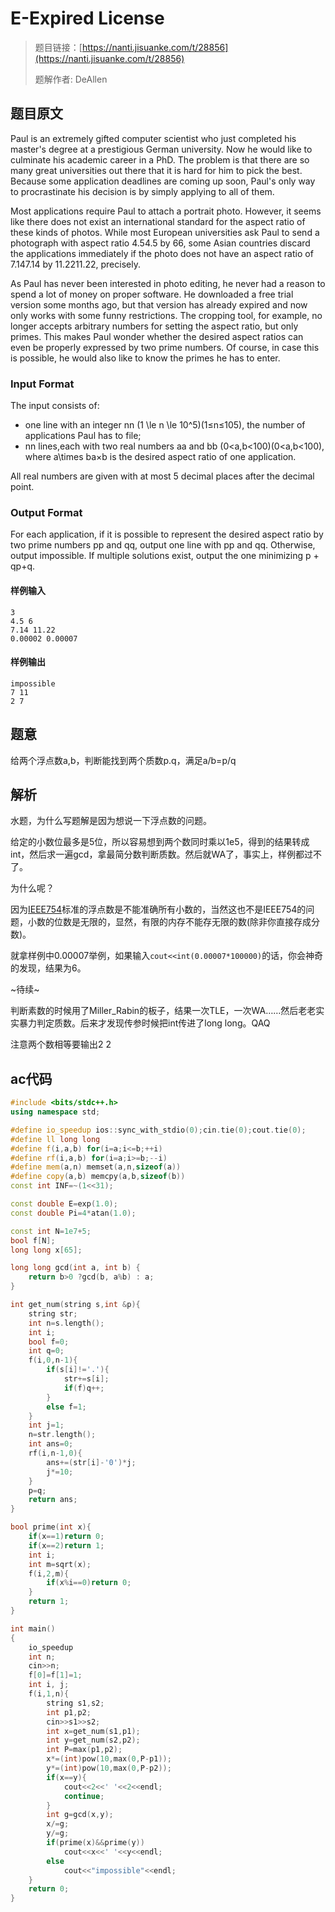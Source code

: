 # E-Expired License 

>题目链接：[https://nanti.jisuanke.com/t/28856](https://nanti.jisuanke.com/t/28856)
>
>题解作者: DeAllen
>

## 题目原文

Paul is an extremely gifted computer scientist who just completed his master's degree at a prestigious German university. Now he would like to culminate his academic career in a PhD. The problem is that there are so many great universities out there that it is hard for him to pick the best. Because some application deadlines are coming up soon, Paul's only way to procrastinate his decision is by simply applying to all of them.

Most applications require Paul to attach a portrait photo. However, it seems like there does not exist an international standard for the aspect ratio of these kinds of photos. While most European universities ask Paul to send a photograph with aspect ratio 4.54.5 by 66, some Asian countries discard the applications immediately if the photo does not have an aspect ratio of 7.147.14 by 11.2211.22, precisely.

As Paul has never been interested in photo editing, he never had a reason to spend a lot of money on proper software. He downloaded a free trial version some months ago, but that version has already expired and now only works with some funny restrictions. The cropping tool, for example, no longer accepts arbitrary numbers for setting the aspect ratio, but only primes. This makes Paul wonder whether the desired aspect ratios can even be properly expressed by two prime numbers. Of course, in case this is possible, he would also like to know the primes he has to enter.

### Input Format

The input consists of:

- one line with an integer nn (1 \le n \le 10^5)(1≤n≤105), the number of applications Paul has to file;
- nn lines,each with two real numbers aa and bb (0<a,b<100)(0<a,b<100), where a\times ba×b is the desired aspect ratio of one application.

All real numbers are given with at most 5 decimal places after the decimal point.

### Output Format

For each application, if it is possible to represent the desired aspect ratio by two prime numbers pp and qq, output one line with pp and qq. Otherwise, output impossible. If multiple solutions exist, output the one minimizing p + qp+q.

#### 样例输入

```
3
4.5 6
7.14 11.22
0.00002 0.00007
```

#### 样例输出

```
impossible
7 11
2 7
```

## 题意

给两个浮点数a,b，判断能找到两个质数p.q，满足a/b=p/q

## 解析

水题，为什么写题解是因为想说一下浮点数的问题。

给定的小数位最多是5位，所以容易想到两个数同时乘以1e5，得到的结果转成int，然后求一遍gcd，拿最简分数判断质数。然后就WA了，事实上，样例都过不了。

为什么呢？

因为[IEEE754](https://en.wikipedia.org/wiki/IEEE_754)标准的浮点数是不能准确所有小数的，当然这也不是IEEE754的问题，小数的位数是无限的，显然，有限的内存不能存无限的数(除非你直接存成分数)。

就拿样例中0.00007举例，如果输入`cout<<int(0.00007*100000)`的话，你会神奇的发现，结果为6。

~待续~

判断素数的时候用了Miller_Rabin的板子，结果一次TLE，一次WA……然后老老实实暴力判定质数。后来才发现传参时候把int传进了long long。QAQ

注意两个数相等要输出2 2

## ac代码

```c++
#include <bits/stdc++.h>
using namespace std;

#define io_speedup ios::sync_with_stdio(0);cin.tie(0);cout.tie(0);
#define ll long long
#define f(i,a,b) for(i=a;i<=b;++i)
#define rf(i,a,b) for(i=a;i>=b;--i)
#define mem(a,n) memset(a,n,sizeof(a))
#define copy(a,b) memcpy(a,b,sizeof(b))
const int INF=~(1<<31);

const double E=exp(1.0);
const double Pi=4*atan(1.0);

const int N=1e7+5;
bool f[N];
long long x[65];

long long gcd(int a, int b) {
    return b>0 ?gcd(b, a%b) : a;
}

int get_num(string s,int &p){
    string str;
    int n=s.length();
    int i;
    bool f=0;
    int q=0;
    f(i,0,n-1){
        if(s[i]!='.'){
            str+=s[i];
            if(f)q++;
        }
        else f=1;
    }
    int j=1;
    n=str.length();
    int ans=0;
    rf(i,n-1,0){
        ans+=(str[i]-'0')*j;
        j*=10;
    }
    p=q;
    return ans;
}

bool prime(int x){
    if(x==1)return 0;
    if(x==2)return 1;
    int i;
    int m=sqrt(x);
    f(i,2,m){
        if(x%i==0)return 0;
    }
    return 1;
}

int main()
{
    io_speedup
    int n;
    cin>>n;
    f[0]=f[1]=1;
	int i, j;
	f(i,1,n){
        string s1,s2;
        int p1,p2;
        cin>>s1>>s2;
        int x=get_num(s1,p1);
        int y=get_num(s2,p2);
        int P=max(p1,p2);
        x*=(int)pow(10,max(0,P-p1));
        y*=(int)pow(10,max(0,P-p2));
        if(x==y){
            cout<<2<<' '<<2<<endl;
            continue;
        }
        int g=gcd(x,y);
        x/=g;
        y/=g;
        if(prime(x)&&prime(y))
            cout<<x<<' '<<y<<endl;
        else
            cout<<"impossible"<<endl;
	}
	return 0;
}
```







